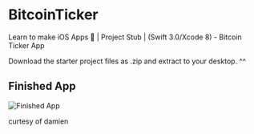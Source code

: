 # BitcoinTicker
Learn to make iOS Apps 📱 | Project Stub | (Swift 3.0/Xcode 8) - Bitcoin Ticker App

Download the starter project files as .zip and extract to your desktop. ^^

## Finished App
![Finished App](http://i.giphy.com/l0HlQGzz2MQCKIBI4.gif)

curtesy of damien
